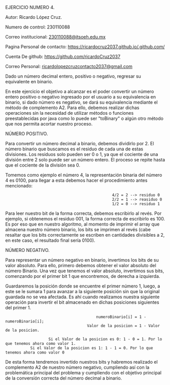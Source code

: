 EJERCICIO NUMERO 4.

Autor: Ricardo López Cruz.

Numero de control: 230110088	

Correo institucional: 230110088@itsoeh.edu.mx	

Pagina Personal de contacto: https://ricardocruz2037.github.io/.github.com/	

Cuenta De github: https://github.com/ricardoCruz2037	

Correo Personal: ricardolopezcruzcontacto2037@gmail.com	


Dado un número decimal entero, positivo o negativo, regresar su equivalente en binario.

En este ejercicio el objetivo a alcanzar es el poder convertir un número entero positivo o negativo ingresado por el usuario a su equivalencia en binario, si dado número es negativo, se dará su equivalencia mediante el método de complemento A2. Para ello, debemos realizar dichas operaciones sin la necesidad de utilizar métodos o funciones preestablecidas por java como lo puede ser "toBinary" o algún otro método que nos permita acortar nuestro proceso.

NÚMERO POSITIVO.

Para convertir un número decimal a binario, debemos dividirlo por 2. El número binario que buscamos es el residuo de cada una de estas divisiones. Los residuos solo pueden ser 0 o 1, ya que el cociente de una división entre 2 solo puede ser un número entero. El proceso se repite hasta que el cociente de la división sea 0.

Tomemos como ejemplo el número 4, la representación binaria del número 4 es 0100, para llegar a esta debemos hacer el procedimiento antes mencionado:

                                                   4/2 = 2 --> residuo 0
                                                   2/2 = 1 --> reasiduo 0
                                                   1/2 = 0 --> residuo 1

Para leer nuestro bit de la forma correcta, debemos escribirlo al revés. Por ejemplo, si obtenemos el residuo 001, la forma correcta de escribirlo es 100. Es por eso que en nuestro algoritmo, al momento de imprimir el array que almacena nuestro número binario, los bits se imprimen al revés (cabe resaltar que los bits correctamente se escriben en cantidades divisibles a 2, en este caso, el resultado final sería 0100).

NÚMERO NEGATIVO.

Para representar un número negativo en binario, invertimos los bits de su valor absoluto. Para ello, primero debemos obtener el valor absoluto del número Binario. Una vez que tenemos el valor absoluto, invertimos sus bits, comenzando por el primer bit 1 que encontremos, de derecha a izquierda.

Guardaremos la posición donde se encuentre el primer número 1, luego, a este se le sumara 1 para avanzar a la siguiente posición sin que la original guardada no se vea afectada. Es ahí cuando realizamos nuestra siguiente operación para invertir el bit almacenado en dichas posiciones siguientes del primer 1.
                                    
                                            numeroBinario[i] = 1 - numeroBinario[i];
                                        Valor de la posicion = 1 - Valor de la posicion.

                       Si el Valor de la posicion es 0: 1 - 0 = 1. Por lo que tenemos ahora como valor 1.
		       Si el Valor de la posicion es 1: 1 - 1 = 0. Por lo que tenemos ahora como valor 0 
                
De esta forma tendremos invertido nuestros bits y habremos realizado el complemento A2 de nuestro número negativo, cumpliendo así con la problemática principal del problema y cumpliendo con el objetivo principal de la conversión correcta del número decimal a binario.

